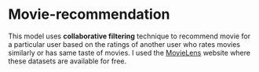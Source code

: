 # Movie-recommendation

This model uses **collaborative filtering** technique to recommend movie for a particular user based on the ratings of another user who rates movies similarly or has same taste of movies. I used the [MovieLens](https://grouplens.org/datasets/movielens/) website where these datasets are available for free.
